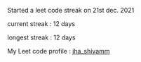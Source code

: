 Started a leet code streak on 21st dec. 2021

current streak : 12 days

longest streak : 12 days

My Leet code profile : [jha_shivamm](https://leetcode.com/jha_shivamm/)


